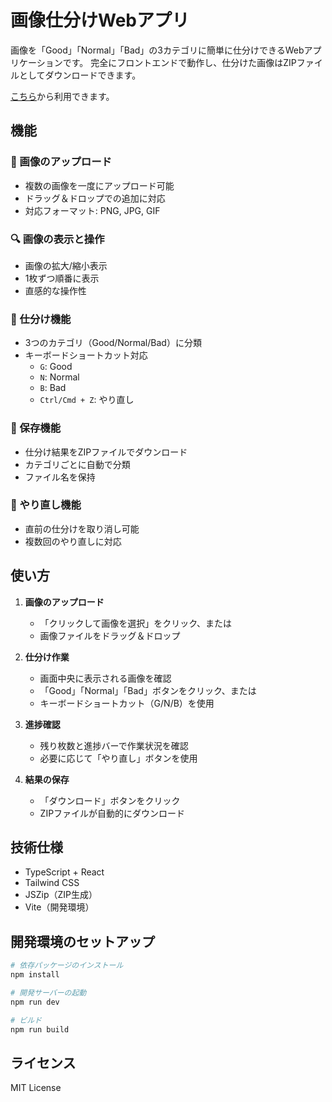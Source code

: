 # 画像仕分けWebアプリ

画像を「Good」「Normal」「Bad」の3カテゴリに簡単に仕分けできるWebアプリケーションです。
完全にフロントエンドで動作し、仕分けた画像はZIPファイルとしてダウンロードできます。

[こちら](https://mopher5.github.io/pic_wake/)から利用できます。

## 機能

### 📸 画像のアップロード
- 複数の画像を一度にアップロード可能
- ドラッグ＆ドロップでの追加に対応
- 対応フォーマット: PNG, JPG, GIF

### 🔍 画像の表示と操作
- 画像の拡大/縮小表示
- 1枚ずつ順番に表示
- 直感的な操作性

### 📑 仕分け機能
- 3つのカテゴリ（Good/Normal/Bad）に分類
- キーボードショートカット対応
  - `G`: Good
  - `N`: Normal
  - `B`: Bad
  - `Ctrl/Cmd + Z`: やり直し

### 💾 保存機能
- 仕分け結果をZIPファイルでダウンロード
- カテゴリごとに自動で分類
- ファイル名を保持

### 🔄 やり直し機能
- 直前の仕分けを取り消し可能
- 複数回のやり直しに対応

## 使い方

1. **画像のアップロード**
   - 「クリックして画像を選択」をクリック、または
   - 画像ファイルをドラッグ＆ドロップ

2. **仕分け作業**
   - 画面中央に表示される画像を確認
   - 「Good」「Normal」「Bad」ボタンをクリック、または
   - キーボードショートカット（G/N/B）を使用

3. **進捗確認**
   - 残り枚数と進捗バーで作業状況を確認
   - 必要に応じて「やり直し」ボタンを使用

4. **結果の保存**
   - 「ダウンロード」ボタンをクリック
   - ZIPファイルが自動的にダウンロード

## 技術仕様

- TypeScript + React
- Tailwind CSS
- JSZip（ZIP生成）
- Vite（開発環境）

## 開発環境のセットアップ

```bash
# 依存パッケージのインストール
npm install

# 開発サーバーの起動
npm run dev

# ビルド
npm run build
```

## ライセンス

MIT License
